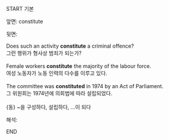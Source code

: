 START
기본

앞면:
constitute


뒷면:
<div>Does such an activity <b>constitute</b> a criminal offence? </div><div>그런 행위가 형사상 범죄가 되는가?</div><div><br></div><div><div>Female workers <b>constitute</b> the majority of the labour force. </div><div>여성 노동자가 노동 인력의 다수를 이루고 있다.</div></div><div><br></div><div><div>The committee was <b>constituted</b> in 1974 by an Act of Parliament. </div><div>그 위원회는 1974년에 의회법에 따라 설립되었다.</div></div><div><br></div><div>{동} ~을 구성하다, 설립하다, …이 되다<br></div>


해석:

END